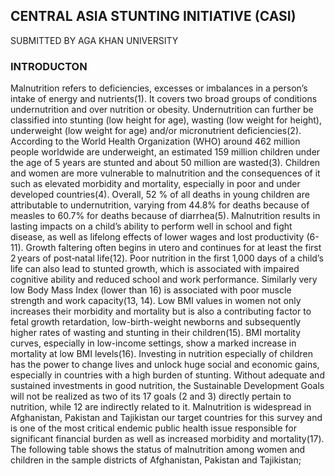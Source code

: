 ## CENTRAL ASIA STUNTING INITIATIVE (CASI) 
SUBMITTED BY AGA KHAN UNIVERSITY

### INTRODUCTON

Malnutrition refers to deficiencies, excesses or imbalances in a person’s intake of energy and nutrients(1). It covers two broad groups of conditions undernutrition and over nutrition or obesity. Undernutrition can further be classified into stunting (low height for age), wasting (low weight for height), underweight (low weight for age) and/or micronutrient deficiencies(2). According to the World Health Organization (WHO) around 462 million people worldwide are underweight, an estimated 159 million children under the age of 5 years are stunted and about 50 million are wasted(3). Children and women are more vulnerable to malnutrition and the consequences of it such as elevated morbidity and mortality, especially in poor and under developed countries(4). Overall, 52 % of all deaths in young children are attributable to undernutrition, varying from 44.8% for deaths because of measles to 60.7% for deaths because of diarrhea(5). Malnutrition results in lasting impacts on a child’s ability to perform well in school and fight disease, as well as lifelong effects of lower wages and lost productivity (6-11). Growth faltering often begins in utero and continues for at least the first 2 years of post‐natal life(12). Poor nutrition in the first 1,000 days of a child’s life can also lead to stunted growth, which is associated with impaired cognitive ability and reduced school and work performance.
Similarly very low Body Mass Index (lower than 16) is associated with poor muscle strength and work capacity(13, 14). Low BMI values in women not only increases their morbidity and mortality but is also a contributing factor to fetal growth retardation, low-birth-weight newborns and subsequently higher rates of wasting and stunting in their children(15). BMI mortality curves, especially in low-income settings, show a marked increase in mortality at low BMI levels(16). Investing in nutrition especially of children has the power to change lives and unlock huge social and economic gains, especially in countries with a high burden of stunting. Without adequate and sustained investments in good nutrition, the Sustainable Development Goals will not be realized as two of its 17 goals (2 and 3) directly pertain to nutrition, while 12 are indirectly related to it.
Malnutrition is widespread in Afghanistan, Pakistan and Tajikistan our target countries for this survey and is one of the most critical endemic public health issue responsible for significant financial burden as well as increased morbidity and mortality(17). The following table shows the status of malnutrition among women and children in the sample districts of Afghanistan, Pakistan and Tajikistan;
